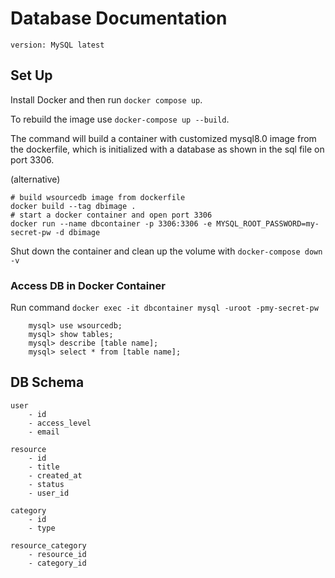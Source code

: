 # Database Documentation

```
version: MySQL latest
```

## Set Up

Install Docker and then run `docker compose up`.

To rebuild the image use `docker-compose up --build`.

The command will build a container with customized mysql8.0 image from the dockerfile, which is initialized with a database as shown in the sql file on port 3306.

(alternative)

```
# build wsourcedb image from dockerfile
docker build --tag dbimage .
# start a docker container and open port 3306
docker run --name dbcontainer -p 3306:3306 -e MYSQL_ROOT_PASSWORD=my-secret-pw -d dbimage
```

Shut down the container and clean up the volume with `docker-compose down -v`

### Access DB in Docker Container

Run command `docker exec -it dbcontainer mysql -uroot -pmy-secret-pw`

```
    mysql> use wsourcedb;
    mysql> show tables;
    mysql> describe [table name];
    mysql> select * from [table name];
```

## DB Schema

```
user
    - id
    - access_level
    - email
```

```
resource
    - id
    - title
    - created_at
    - status
    - user_id
```

```
category
    - id
    - type
```

```
resource_category
    - resource_id
    - category_id
```
